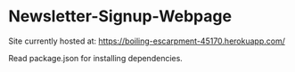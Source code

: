 # Newsletter-Signup-Webpage
Site currently hosted at:
https://boiling-escarpment-45170.herokuapp.com/

Read package.json for installing dependencies.
